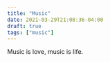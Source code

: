 ```yaml
---
title: "Music"
date: 2021-03-29T21:08:36-04:00
draft: true
tags: ["music"]
---
```


Music is love, music is life.
